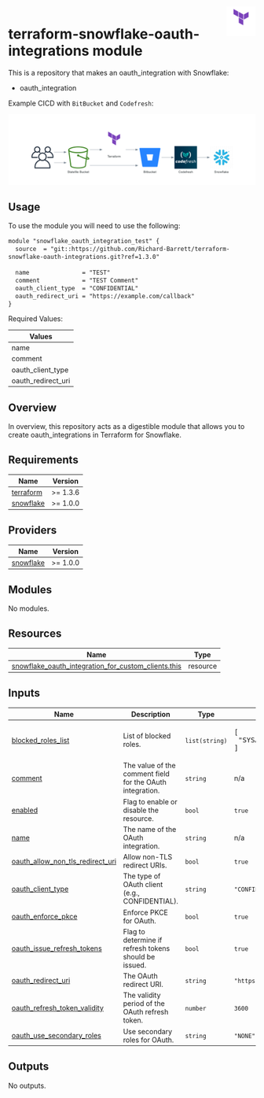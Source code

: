 <img align="right" width="60" height="60" src="images/terraform.png">

# terraform-snowflake-oauth-integrations module

This is a repository that makes an oauth_integration with Snowflake:

- oauth_integration

Example CICD with `BitBucket` and `Codefresh`:

![Image](./images/diagram.png)

## Usage

To use the module you will need to use the following:

```hcl
module "snowflake_oauth_integration_test" {
  source  = "git::https://github.com/Richard-Barrett/terraform-snowflake-oauth-integrations.git?ref=1.3.0"

  name               = "TEST"
  comment            = "TEST Comment"
  oauth_client_type  = "CONFIDENTIAL"
  oauth_redirect_uri = "https://example.com/callback"
}
```

Required Values:

| Values         |
|----------------|
| name |
| comment |
| oauth_client_type |
| oauth_redirect_uri |

## Overview

In overview, this repository acts as a digestible module that allows you to create oauth_integrations in Terraform for Snowflake.

<!-- BEGIN_TF_DOCS -->
## Requirements

| Name | Version |
|------|---------|
| <a name="requirement_terraform"></a> [terraform](#requirement\_terraform) | >= 1.3.6 |
| <a name="requirement_snowflake"></a> [snowflake](#requirement\_snowflake) | >= 1.0.0 |

## Providers

| Name | Version |
|------|---------|
| <a name="provider_snowflake"></a> [snowflake](#provider\_snowflake) | >= 1.0.0 |

## Modules

No modules.

## Resources

| Name | Type |
|------|------|
| [snowflake_oauth_integration_for_custom_clients.this](https://registry.terraform.io/providers/Snowflake-Labs/snowflake/latest/docs/resources/oauth_integration_for_custom_clients) | resource |

## Inputs

| Name | Description | Type | Default | Required |
|------|-------------|------|---------|:--------:|
| <a name="input_blocked_roles_list"></a> [blocked\_roles\_list](#input\_blocked\_roles\_list) | List of blocked roles. | `list(string)` | <pre>[<br>  "SYSADMIN"<br>]</pre> | no |
| <a name="input_comment"></a> [comment](#input\_comment) | The value of the comment field for the OAuth integration. | `string` | n/a | yes |
| <a name="input_enabled"></a> [enabled](#input\_enabled) | Flag to enable or disable the resource. | `bool` | `true` | no |
| <a name="input_name"></a> [name](#input\_name) | The name of the OAuth integration. | `string` | n/a | yes |
| <a name="input_oauth_allow_non_tls_redirect_uri"></a> [oauth\_allow\_non\_tls\_redirect\_uri](#input\_oauth\_allow\_non\_tls\_redirect\_uri) | Allow non-TLS redirect URIs. | `bool` | `true` | no |
| <a name="input_oauth_client_type"></a> [oauth\_client\_type](#input\_oauth\_client\_type) | The type of OAuth client (e.g., CONFIDENTIAL). | `string` | `"CONFIDENTIAL"` | no |
| <a name="input_oauth_enforce_pkce"></a> [oauth\_enforce\_pkce](#input\_oauth\_enforce\_pkce) | Enforce PKCE for OAuth. | `bool` | `true` | no |
| <a name="input_oauth_issue_refresh_tokens"></a> [oauth\_issue\_refresh\_tokens](#input\_oauth\_issue\_refresh\_tokens) | Flag to determine if refresh tokens should be issued. | `bool` | `true` | no |
| <a name="input_oauth_redirect_uri"></a> [oauth\_redirect\_uri](#input\_oauth\_redirect\_uri) | The OAuth redirect URI. | `string` | `"https://example.com/callback"` | no |
| <a name="input_oauth_refresh_token_validity"></a> [oauth\_refresh\_token\_validity](#input\_oauth\_refresh\_token\_validity) | The validity period of the OAuth refresh token. | `number` | `3600` | no |
| <a name="input_oauth_use_secondary_roles"></a> [oauth\_use\_secondary\_roles](#input\_oauth\_use\_secondary\_roles) | Use secondary roles for OAuth. | `string` | `"NONE"` | no |

## Outputs

No outputs.
<!-- END_TF_DOCS -->
